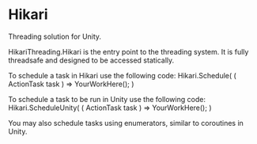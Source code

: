# Hikari
Threading solution for Unity.

HikariThreading.Hikari is the entry point to the threading system. It is fully threadsafe
and designed to be accessed statically.

To schedule a task in Hikari use the following code:
Hikari.Schedule( ( ActionTask task ) => YourWorkHere(); )

To schedule a task to be run in Unity use the following code:
Hikari.ScheduleUnity( ( ActionTask task ) => YourWorkHere(); )
 
You may also schedule tasks using enumerators, similar to coroutines in Unity.
